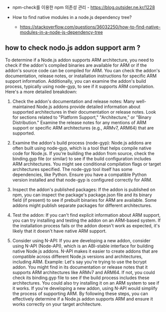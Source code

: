 * npm-check를 이용한 npm 의존성 관리 - https://blog.outsider.ne.kr/1228

* How to find native modules in a node.js dependency tree? 
  - https://stackoverflow.com/questions/36032250/how-to-find-native-modules-in-a-node-js-dependency-tree

## how to check nodo.js addon support arm ? ##

To determine if a Node.js addon supports ARM architecture, you need to check if the addon's compiled binaries are available for ARM or if the addon's source code can be compiled for ARM. You can check the addon's documentation, release notes, or installation instructions for specific ARM support information. Additionally, you can examine the addon's build process, typically using node-gyp, to see if it supports ARM compilation. 
Here's a more detailed breakdown:

1. Check the addon's documentation and release notes:
Many well-maintained Node.js addons provide detailed information about supported architectures in their documentation or release notes. Look for sections related to "Platform Support," "Architecture," or "Binary Distribution."
Examine the release notes for any mentions of ARM support or specific ARM architectures (e.g., ARMv7, ARM64) that are supported.

2. Examine the addon's build process (node-gyp):
Node.js addons are often built using node-gyp, which is a tool that helps compile native code for Node.js.
If you're building the addon from source, check the binding.gyp file (or similar) to see if the build configuration includes ARM architectures. You might see conditional compilation flags or target architectures specified.
The node-gyp tool itself has some dependencies, like Python. Ensure you have a compatible Python version installed and that node-gyp is configured correctly for ARM. 

3. Inspect the addon's published packages:
If the addon is published on npm, you can inspect the package's package.json file and its binary field (if present) to see if prebuilt binaries for ARM are available.
Some addons might publish separate packages for different architectures.

4. Test the addon:
If you can't find explicit information about ARM support, you can try installing and testing the addon on an ARM-based system.
If the installation process fails or the addon doesn't work as expected, it's likely that it doesn't have native ARM support.

5. Consider using N-API:
If you are developing a new addon, consider using N-API (Node-API), which is an ABI-stable interface for building native Node.js addons. N-API makes it easier to create addons that are compatible across different Node.js versions and architectures, including ARM. 
Example:
Let's say you're trying to use the bcrypt addon. You might find in its documentation or release notes that it supports ARM architectures like ARMv7 and ARM64. If not, you could check its binding.gyp file to see if the build process includes these architectures. You could also try installing it on an ARM system to see if it works. If you're developing a new addon, using N-API would simplify the process of supporting ARM. 
By following these steps, you can effectively determine if a Node.js addon supports ARM and ensure it works correctly on your target architecture. 
